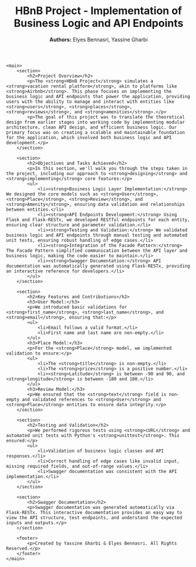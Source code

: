 <!DOCTYPE html>
<html lang="en">
<head>
    <meta charset="UTF-8">
    <meta name="viewport" content="width=device-width, initial-scale=1.0">
    <title>HBnB Project - Business Logic and API Endpoints</title>
</head>
<body>
    <header>
        <div>
            <h1>HBnB Project - Implementation of Business Logic and API Endpoints</h1>
            <p><strong>Authors:</strong> Elyes Bennasri, Yassine Gharbi</p>
        </div>
    </header>
    
    <main>
        <section>
            <h2>Project Overview</h2>
            <p>The <strong>HBnB Project</strong> simulates a <strong>vacation rental platform</strong>, akin to platforms like <strong>Airbnb</strong>. This phase focuses on implementing the business logic and API endpoints that power the application, providing users with the ability to manage and interact with entities like <strong>users</strong>, <strong>places</strong>, <strong>reviews</strong>, and <strong>amenities</strong>.</p>
            <p>The goal of this project was to translate the theoretical design from earlier stages into working code by implementing modular architecture, clean API design, and efficient business logic. Our primary focus was on creating a scalable and maintainable foundation for the application, which involved both business logic and API development.</p>
        </section>

        <section>
            <h2>Objectives and Tasks Achieved</h2>
            <p>In this section, we'll walk you through the steps taken in the project, including our approach to <strong>designing</strong> and <strong>implementing</strong> core features:</p>
            <ul>
                <li><strong>Business Logic Layer Implementation:</strong> We designed the core models such as <strong>User</strong>, <strong>Place</strong>, <strong>Review</strong>, and <strong>Amenity</strong>, ensuring data validation and relationships between entities.</li>
                <li><strong>API Endpoints Development:</strong> Using Flask and Flask-RESTx, we developed RESTful endpoints for each entity, ensuring clear structure and parameter validation.</li>
                <li><strong>Testing and Validation:</strong> We validated business logic and API endpoints through manual testing and automated unit tests, ensuring robust handling of edge cases.</li>
                <li><strong>Integration of the Facade Pattern:</strong> The Facade Pattern simplified communication between the API layer and business logic, making the code easier to maintain.</li>
                <li><strong>Swagger Documentation:</strong> API documentation was automatically generated using Flask-RESTx, providing an interactive reference for developers.</li>
            </ul>
        </section>

        <section>
            <h2>Key Features and Contributions</h2>
            <h3>User Model:</h3>
            <p>We introduced basic validations for <strong>first_name</strong>, <strong>last_name</strong>, and <strong>email</strong>, ensuring that:</p>
            <ul>
                <li>Email follows a valid format.</li>
                <li>First name and last name are non-empty.</li>
            </ul>
            <h3>Place Model:</h3>
            <p>For the <strong>Place</strong> model, we implemented validation to ensure:</p>
            <ul>
                <li>The <strong>title</strong> is non-empty.</li>
                <li>The <strong>price</strong> is a positive number.</li>
                <li><strong>Latitude</strong> is between -90 and 90, and <strong>longitude</strong> is between -180 and 180.</li>
            </ul>
            <h3>Review Model:</h3>
            <p>We ensured that the <strong>text</strong> field is non-empty and validated references to <strong>User</strong> and <strong>Place</strong> entities to ensure data integrity.</p>
        </section>

        <section>
            <h2>Testing and Validation</h2>
            <p>We performed rigorous tests using <strong>cURL</strong> and automated unit tests with Python's <strong>unittest</strong>. This ensured:</p>
            <ul>
                <li>Validation of business logic classes and API responses.</li>
                <li>Correct handling of edge cases like invalid input, missing required fields, and out-of-range values.</li>
                <li>Swagger documentation was consistent with the API implementation.</li>
            </ul>
        </section>

        <section>
            <h2>Swagger Documentation</h2>
            <p>Swagger documentation was generated automatically via Flask-RESTx. This interactive documentation provides an easy way to view the API structure, test endpoints, and understand the expected inputs and outputs.</p>
        </section>

        <footer>
            <p>Created by Yassine Gharbi & Elyes Bennasri. All Rights Reserved.</p>
        </footer>
    </main>
</body>
</html>
